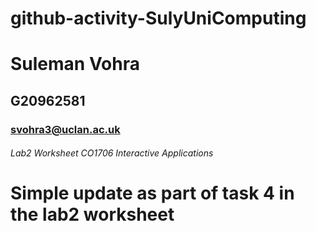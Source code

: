 # github-activity-SulyUniComputing

# Suleman Vohra
## G20962581
### svohra3@uclan.ac.uk
###### Lab2 Worksheet CO1706 Interactive Applications
# Simple update as part of task 4 in the lab2 worksheet
